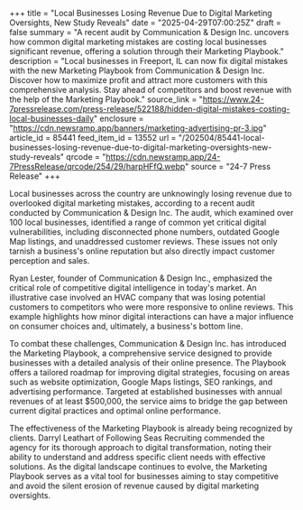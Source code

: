 +++
title = "Local Businesses Losing Revenue Due to Digital Marketing Oversights, New Study Reveals"
date = "2025-04-29T07:00:25Z"
draft = false
summary = "A recent audit by Communication & Design Inc. uncovers how common digital marketing mistakes are costing local businesses significant revenue, offering a solution through their Marketing Playbook."
description = "Local businesses in Freeport, IL can now fix digital mistakes with the new Marketing Playbook from Communication & Design Inc. Discover how to maximize profit and attract more customers with this comprehensive analysis. Stay ahead of competitors and boost revenue with the help of the Marketing Playbook."
source_link = "https://www.24-7pressrelease.com/press-release/522188/hidden-digital-mistakes-costing-local-businesses-daily"
enclosure = "https://cdn.newsramp.app/banners/marketing-advertising-pr-3.jpg"
article_id = 85441
feed_item_id = 13552
url = "/202504/85441-local-businesses-losing-revenue-due-to-digital-marketing-oversights-new-study-reveals"
qrcode = "https://cdn.newsramp.app/24-7PressRelease/qrcode/254/29/harpHFfQ.webp"
source = "24-7 Press Release"
+++

<p>Local businesses across the country are unknowingly losing revenue due to overlooked digital marketing mistakes, according to a recent audit conducted by Communication & Design Inc. The audit, which examined over 100 local businesses, identified a range of common yet critical digital vulnerabilities, including disconnected phone numbers, outdated Google Map listings, and unaddressed customer reviews. These issues not only tarnish a business's online reputation but also directly impact customer perception and sales.</p><p>Ryan Lester, founder of Communication & Design Inc., emphasized the critical role of competitive digital intelligence in today's market. An illustrative case involved an HVAC company that was losing potential customers to competitors who were more responsive to online reviews. This example highlights how minor digital interactions can have a major influence on consumer choices and, ultimately, a business's bottom line.</p><p>To combat these challenges, Communication & Design Inc. has introduced the Marketing Playbook, a comprehensive service designed to provide businesses with a detailed analysis of their online presence. The Playbook offers a tailored roadmap for improving digital strategies, focusing on areas such as website optimization, Google Maps listings, SEO rankings, and advertising performance. Targeted at established businesses with annual revenues of at least $500,000, the service aims to bridge the gap between current digital practices and optimal online performance.</p><p>The effectiveness of the Marketing Playbook is already being recognized by clients. Darryl Leathart of Following Seas Recruiting commended the agency for its thorough approach to digital transformation, noting their ability to understand and address specific client needs with effective solutions. As the digital landscape continues to evolve, the Marketing Playbook serves as a vital tool for businesses aiming to stay competitive and avoid the silent erosion of revenue caused by digital marketing oversights.</p>